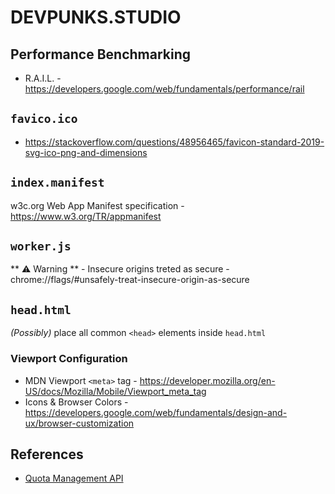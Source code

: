 # DEVPUNKS.STUDIO


## Performance Benchmarking

  - R.A.I.L. - https://developers.google.com/web/fundamentals/performance/rail


## `favico.ico`

  - https://stackoverflow.com/questions/48956465/favicon-standard-2019-svg-ico-png-and-dimensions


## `index.manifest`

  w3c.org Web App Manifest specification - https://www.w3.org/TR/appmanifest


## `worker.js`

  ** ⚠️ Warning ** - Insecure origins treted as secure - chrome://flags/#unsafely-treat-insecure-origin-as-secure

## `head.html`

  _(Possibly)_ place all common `<head>` elements inside `head.html`


### Viewport Configuration

  - MDN Viewport `<meta>` tag - https://developer.mozilla.org/en-US/docs/Mozilla/Mobile/Viewport_meta_tag
  - Icons & Browser Colors - https://developers.google.com/web/fundamentals/design-and-ux/browser-customization


## References

  - [Quota Management API](./quota_management_api.pdf)
